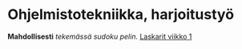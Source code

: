 # Ohjelmistotekniikka, harjoitustyö

**Mahdollisesti** *tekemässä sudoku pelin.*
[Laskarit viikko 1](https://github.com/McIlola/Ohjelmistotekniikka/tree/main/laskarit)
